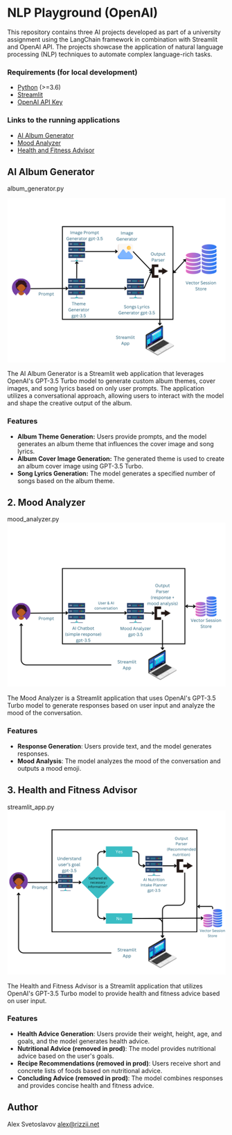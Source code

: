 # NLP Playground (OpenAI)

This repository contains three AI projects developed as part of a university assignment using the LangChain framework in combination with Streamlit and OpenAI API. The projects showcase the application of natural language processing (NLP) techniques to automate complex language-rich tasks.

### Requirements (for local development)

- [Python](https://www.python.org/) (>=3.6)
- [Streamlit](https://streamlit.io/)
- [OpenAI API Key](https://beta.openai.com/signup/)

### Links to the running applications
- [AI Album Generator](https://albumgeneratorai-icg3i4ejr7hnezdmoxvxvu.streamlit.app/)
- [Mood Analyzer](https://moodanalyzerai-8xxgskxskvgnwnwarucsx2.streamlit.app/)
- [Health and Fitness Advisor](https://jokegeneratorai-b9k8y4kwyttmw5rrdxwwlx.streamlit.app/)

## AI Album Generator
album_generator.py

![AI Album Generator](assets/1.png)

The AI Album Generator is a Streamlit web application that leverages OpenAI's GPT-3.5 Turbo model to generate custom album themes, cover images, and song lyrics based on only user prompts. The application utilizes a conversational approach, allowing users to interact with the model and shape the creative output of the album.

### Features

- **Album Theme Generation:** Users provide prompts, and the model generates an album theme that influences the cover image and song lyrics.
- **Album Cover Image Generation:** The generated theme is used to create an album cover image using GPT-3.5 Turbo.
- **Song Lyrics Generation:** The model generates a specified number of songs based on the album theme.


## 2. Mood Analyzer
mood_analyzer.py
![AI Album Generator](assets/2.png)

The Mood Analyzer is a Streamlit application that uses OpenAI's GPT-3.5 Turbo model to generate responses based on user input and analyze the mood of the conversation.
### Features
- **Response Generation**: Users provide text, and the model generates responses.
- **Mood Analysis**: The model analyzes the mood of the conversation and outputs a mood emoji.



## 3. Health and Fitness Advisor
streamlit_app.py
![AI Album Generator](assets/3.png)

The Health and Fitness Advisor is a Streamlit application that utilizes OpenAI's GPT-3.5 Turbo model to provide health and fitness advice based on user input.
### Features
- **Health Advice Generation**: Users provide their weight, height, age, and goals, and the model generates health advice.
- **Nutritional Advice (removed in prod)**: The model provides nutritional advice based on the user's goals.
- **Recipe Recommendations (removed in prod)**: Users receive short and concrete lists of foods based on nutritional advice.
- **Concluding Advice (removed in prod)**: The model combines responses and provides concise health and fitness advice.


## Author

Alex Svetoslavov
alex@rizzii.net